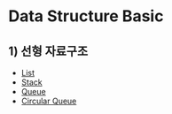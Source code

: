 # Data Structure Basic
## 1) 선형 자료구조 
- [List](./doc/1-1-list.md)
- [Stack](./doc/1-2-stack.md)
- [Queue](./doc/1-3-queue.md)
- [Circular Queue](./doc/1-4-CircularQueue.md)
